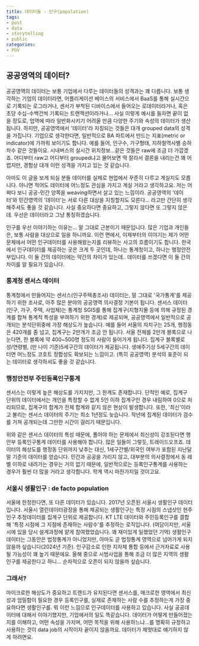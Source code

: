 ```yaml
---
title: 데이터들 - 인구(population)
tags:
- post
- data
- storytelling
- public
categories:
- POV
---
```


## 공공영역의 데이터?

공공영역의 데이터는 보통 기업에서 다루는 데이터들의 성격과는 꽤 다릅니다. 보통 생각하는 기업의 데이터라면, 어플리케이션 베이스의 서비스에서  BaaS를 통해 실시간으로 기록되는 로그라거나, 센서가 부착된 디바이스에서 들어오는 로데이터라거나, 혹은 초당 수십-수백건씩 기록되는 트랜잭션이라거나... 사실 이렇게 예시를 들자면 끝이 없을 정도로, 업역에 따라 일반화시키기 어려울 만큼 다양한 주기와 속성의 데이터가 생산됩니다. 하지만, 공공영역에서 '데이터'라 지칭되는 것들은 대개 grouped data의 성격을 가집니다. 기업으로 생각한다면, 일반적으로 BA 파트에서 만드는 지표(metric or indicator)에 가까워 보이기도 합니다. 예를 들어, 인구수, 가구형태, 지하철역사별 승하차수 같은 것들이요. 시내버스의 실시간 위치정보...같은 것들은 raw에 조금 더 가깝겠죠. 어디부터 raw고 어디부터 grouped냐고 물어보면 딱 잘라서 결론을 내리는건 꽤 어렵지만, 경험상 대개 이런 성격을 가지고 있는 것 같습니다. 

 아마도 이 글을 보게 되실 분들 데이터를 실제로 현업에서 꾸준히 다루고 계실지도 모릅니다. 아니면 적어도 데이터에 어느정도 관심을 가지고 계실 거라고 생각하고요. 저는 어쩌다 보니 공공-민간 양쪽을 weaving하면서 살고 있는 느낌이라. 공공영역의 '데이터'와 민간영역의 '데이터'는 서로 다른 대상을 지칭할지도 모른다... 라고만 간단히 생각해주셔도 좋을 것 같습니다. 사실 중요하다면 중요하고, 그렇지 않다면 또 그렇지 않은데. 우선은 데이터라고 그냥 통칭하겠습니다.
 
 인구를 우선 이야기하는 이유는... 말 그대로 근본이기 때문입니다. 많은 기업과 개인들은, 보통 사람을 대상으로 일을 하니까요. 이런 면에서, 이제부터의 이야기는 제가 어떤 문제에서 어떤 인구데이터를 사용해왔는지를 리뷰하는 사고의 흐름이기도 합니다.  한국에서 인구데이터를 제공하는 곳은 크게 두 곳인데, 하나는 통계청이고, 하나는 행정안전부입니다. 이 둘 간의 데이터에는 약간의 차이가 있는데.. 데이터를 쓰겠다면 이 둘 간의 차이를 알 필요가 있습니다.

### 통계청 센서스 데이터

 
  통계청에서 만들어지는 센서스(인구주택총조사) 데이터는, 말 그대로 '국가통계'를 제공하기 위한 조사로, 아주 많은 분야의 공공영역 의사결정 기본이 됩니다. 센서스 데이터(인구, 가구, 주택, 사업체)는 통계청 SGIS를 통해 집계구(지형지물 등에 의해 규정된 경계를 합쳐 통계적 특성을 부여하기 위한 경계)로 제공되며, 공공영역에서 일반적으로 공개되는 분석단위중에 가장 해상도가 높습니다. 예를 들어 서울의 자치구는 25개, 행정동은 420개를 좀 넘고, 집계구는 2만개가 조금 안 됩니다. 서울 전체를 2만개 블록으로 나눈다면, 한 블록에 약 400~500명 정도의 사람이 들어가게 됩니다. 집계구 블록별로 성/연령별, (만 나이 기준)5세구간의 데이터가 제공됩니다. 생애주기상 5세구간의 데이터면 어느정도 코호트 정합성도 확보되는 느낌이고. (특히 공공영역) 분석의 표준이 되는 데이터로 생각하셔도 좋을 것 같습니다.
 
### 행정안전부 주민등록인구통계

  센서스는 이렇게 높은 해상도를 가지지만, 그 한계도 존재합니다. 단적인 예로, 집계구 단위의 데이터에서는 개인을 특정할 수 없게 5인 이하 집계구인 경우 내림하여 0으로 처리되므로, 집계구의 합계가 전체 합계와 같지 않은 현상이 발생합니다. 또한, '최신'이라고 불리는 센서스 데이터의 주기는 최소 1년정도 늦습니다. 작년에 집계된 데이터가 검수를 거쳐 공개되는데 그만한 시간이 걸리기 때문입니다. 
 
  위와 같은 센서스 데이터의 특성 때문에, 풀어야 하는 문제에서 최신성이 강조된다면 행안부 등록인구통계 데이터를 사용해야 합니다. 많은 일들이 그렇듯, 트레이드오프죠. 데이터의 해상도를 행정동 단위까지 낮추는 대신, 1세구간별/외국인 여부가 포함된 지난달 말 기준의 데이터를 얻습니다. 민간과 공공을 가리지 않고, 대부분의 의사결정에서 동 레벨 이하로 내려가는 경우는 거의 없기 때문에, 일반적으로는 등록인구통계를 사용하는 경우가 훨씬 더 많을 거라고 생각합니다. 학계 역시 마찬가지일 것이고요.
	

### 서울시 생활인구 : de facto population


 서울에 한정한다면, 또 다른 데이터가 있습니다. 2017년 오픈된 서울시 생활인구 데이터입니다. 서울시 열린데이터광장을 통해 제공되는 생활인구는 특정 시점의 스냅샷인 현주인구 추정데이터를 집계구 단위로 제공합니다. KT LTE 데이터와 주민등록인구를 결합해 '특정 시점에 그 지점에 존재하는 사람수'를 추정하는 로직입니다. (여담이지만, 서울시에 있을 당시 설계과정에 얕게 참여했었습니다. 꽤 재미있게 일했었던 기억) 생활인구 데이터는 그동안은 법정통계가 아니었지만, 아마도 곧 법정통계 영역으로 넘어가게 되지 않을까 싶습니다(2024년 기준). 인구감소로 인한 지자체 통합 등에서 근거자료로 사용될 가능성이 꽤 높기 때문에요. 올해 중으로 시범사업을 통해 조금 더 많은 지역의 생활인구를 제공한다고 하니... 순차적으로 오픈이 되지 않을까 싶습니다.

 
  
###  그래서?

 마이크로한 해상도가 중요하고 트렌드가 유지된다면 센서스를, 매크로한 영역에서 최신성과 엄밀함이 필요한 경우 등록인구를, 실제로 존재하는 사람 수를 추정하는게 가장 중요하다면 생활인구를. 뭐 이런 느낌으로 인구데이터를 사용하고 있습니다. 사실 공공데이터에 대해서 이야기했지만, 기업에서의 일도 똑같습니다. 데이터가 어떻게 만들어졌는지를 이해하고, 어떤 속성을 가지며, 어떤 목적을 위해 사용하느냐...를 명확히 규정하고 사용하는 것이 data job의 시작이자 끝이지 않을까요. 데이터가 제멋대로 얘기하지 않게 하려면요.

